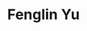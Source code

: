 ---
# Display name
title: Fenglin Yu

# Name pronunciation (optional)
# name_pronunciation: Chien Shiung Wu

# Full name (for SEO)
first_name: Fenglin
last_name: Yu

# Status emoji
status:
  icon: 🍀

# Is this the primary user of the site?
superuser: true

# Highlight the author in author lists? (true/false)
highlight_name: true

# Role/position/tagline
role: Undergraduate student

# Organizations/Affiliations to display in Biography blox
organizations:
  - name: Wuhan University
    url: https://www.whu.edu.cn

# Social network links
# Need to use another icon? Simply download the SVG icon to your `assets/media/icons/` folder.
profiles:
  - icon: at-symbol
    url: 'mikukuovo@gmail.com'
    label: E-mail Me
  - icon: brands/x
    url: https://x.com/yfngln6
  - icon: brands/instagram
    url: https://www.instagram.com/fenglin_yu/
  - icon: brands/github
    url: https://github.com/MikukuOvO
  - icon: brands/linkedin
    url: https://www.linkedin.com/in/fenglin-yu-910031290/
  # - icon: academicons/google-scholar
  #   url: https://scholar.google.com/
  - icon: academicons/orcid
    url: https://orcid.org/my-orcid?orcid=0009-0000-4673-5334

education:
  # - area: PhD Artificial Intelligence
  #   institution: Stanford University
  #   date_start: 2016-01-01
  #   date_end: 2020-12-31
  #   summary: |
  #     Thesis on _Why LLMs are awesome_. Supervised by [Prof Joe Smith](https://example.com). Presented papers at 5 IEEE conferences with the contributions being published in 2 Springer journals.
  #   button:
  #     text: 'Read Thesis'
  #     url: 'https://example.com'
  # - area: MEng Artificial Intelligence
  #   institution: Massachusetts Institute of Technology
  #   date_start: 2016-01-01
  #   date_end: 2020-12-31
  #   summary: |
  #     GPA: 3.8/4.0

  #     Courses included:
  #     - lorem ipsum dolor sit amet, consectetur adipiscing elit
  #     - lorem ipsum dolor sit amet, consectetur adipiscing elit
  #     - lorem ipsum dolor sit amet, consectetur adipiscing elit
  - area: B.E. Computer Science
    institution: Wuhan University
    date_start: 2021-09-01
    date_end: ''
    summary: |
      GPA: 3.63/4.0, Avg Score: 87/100

work:
  - position: Research Intern
    company_name: Microsoft Research Lab - Asia
    company_url: ''
    company_logo: ''
    date_start: 2024-09-01
    date_end: ''
    summary: |2-
      Data, Knowledge and Intelligence (DKI) Group

  - position: Research Intern
    company_name: University of California, Davis
    company_url: ''
    company_logo: ''
    date_start: 2024-07-01
    date_end: 2020-09-01
    summary: |
      Supervisor: Prof. Yubei Chen

  - position: Research Intern
    company_name: Hong Kong University of Science and Technology (Remote)
    company_url: ''
    company_logo: ''
    date_start: 2024-03-01
    date_end: 2020-07-01
    summary: |
      Supervisor: Prof. Jing Tang
  
  - position: Algorithm Intern
    company_name: Huawei Wuhan Research Institute
    company_url: ''
    company_logo: ''
    date_start: 2024-01-01
    date_end: 2024-03-01
    summary: |
      Intent Engine Group
  
  - position: Teaching Assistant
    company_name: Wuhan University
    company_url: ''
    company_logo: ''
    date_start: 2023-09-01
    date_end: 2024-01-01
    summary: |
      Data Structure Course

# Skills
# Add your own SVG icons to `assets/media/icons/`
skills:
  - name: Technical Skills
    items:
      - name: C++, Python (Pytorch), Java
        description: ''
        percent: 80
        icon: code-bracket
      - name: Artificial Intelligence
        description: ''
        percent: 100
        icon: chart-bar
      - name: Data Science
        description: ''
        percent: 40
        icon: circle-stack
  - name: Hobbies
    color: '#eeac02'
    color_border: '#f0bf23'
    items:
      - name: City Walk
        description: ''
        percent: 60
        icon: person-simple-walk
      - name: Cats
        description: ''
        percent: 100
        icon: cat
      - name: Photography
        description: ''
        percent: 80
        icon: camera

languages:
  - name: Chinese
    percent: 100
  - name: English
    percent: 75

# Awards.
#   Add/remove as many awards below as you like.
#   Only `title`, `awarder`, and `date` are required.
#   Begin multi-line `summary` with YAML's `|` or `|2-` multi-line prefix and indent 2 spaces below.
awards:
  - title: RAICOM Robotics Developer's Competition
    # url: https://www.coursera.org/learn/neural-networks-deep-learning
    date: '2024-08-25'
    awarder: National First Prize
  - title: China Computer Federation 'Sinan Cup' Quantum Computing Programming Challenge University group
    # url: https://www.coursera.org/learn/neural-networks-deep-learning
    date: '2023-06-25'
    awarder: National First Prize
  - title: International Collegiate Programming Contest (ACM-ICPC) Asia Regional Contest
    # url: https://www.coursera.org/learn/neural-networks-deep-learning
    date: '2022-11-25'
    awarder: Silver Medal
    # icon: coursera
    # summary: |
    #   I studied the foundational concept of neural networks and deep learning. By the end, I was familiar with the significant technological trends driving the rise of deep learning; build, train, and apply fully connected deep neural networks; implement efficient (vectorized) neural networks; identify key parameters in a neural network’s architecture; and apply deep learning to your own applications.
---